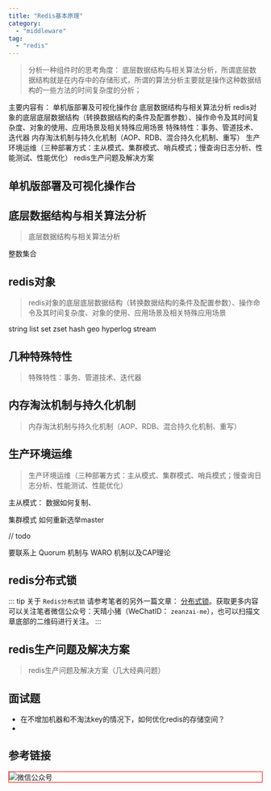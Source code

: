 ```yaml
---
title: "Redis基本原理"
category:
  - "middleware"
tag:
  - "redis"
---
```



> 分析一种组件时的思考角度： 底层数据结构与相关算法分析，所谓底层数据结构就是在内存中的存储形式，所谓的算法分析主要就是操作这种数据结构的一些方法的时间复杂度的分析；

主要内容有： 
单机版部署及可视化操作台
底层数据结构与相关算法分析
redis对象的底层底层数据结构（转换数据结构的条件及配置参数）、操作命令及其时间复杂度、对象的使用、应用场景及相关特殊应用场景
特殊特性：事务、管道技术、迭代器
内存淘汰机制与持久化机制（AOP、RDB、混合持久化机制、重写）
生产环境运维（三种部署方式：主从模式、集群模式、哨兵模式；慢查询日志分析、性能测试、性能优化）
redis生产问题及解决方案

## 单机版部署及可视化操作台

## 底层数据结构与相关算法分析

> 底层数据结构与相关算法分析

整数集合


## redis对象

> redis对象的底层底层数据结构（转换数据结构的条件及配置参数）、操作命令及其时间复杂度、对象的使用、应用场景及相关特殊应用场景

string
list
set
zset
hash
geo
hyperlog
stream

## 几种特殊特性

> 特殊特性：事务、管道技术、迭代器

## 内存淘汰机制与持久化机制

> 内存淘汰机制与持久化机制（AOP、RDB、混合持久化机制、重写）

## 生产环境运维

> 生产环境运维（三种部署方式：主从模式、集群模式、哨兵模式；慢查询日志分析、性能测试、性能优化）

主从模式： 数据如何复制、

集群模式
如何重新选举master


// todo

要联系上 Quorum 机制与 WARO 机制以及CAP理论

## redis分布式锁

::: tip
关于 `Redis分布式锁` 请参考笔者的另外一篇文章： [分布式锁](../distribute/distribute-lock.md)。获取更多内容可以关注笔者微信公众号：天晴小猪（WeChatID： `zeanzai-me`），也可以扫描文章底部的二维码进行关注。
:::

## redis生产问题及解决方案

> redis生产问题及解决方案（几大经典问题）


## 面试题

- 在不增加机器和不淘汰key的情况下，如何优化redis的存储空间？
- 

## 参考链接

<img style="border:1px red solid; display:block; margin:0 auto;" :src="$withBase('/qrcode.jpg')" alt="微信公众号" />



